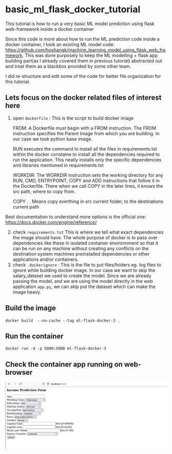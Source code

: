 # basic_ml_flask_docker_tutorial

This tutorial is how to run a very basic ML model prediction using flask web-framework inside a docker container


Since this code is more about how to run the ML prediction code inside a docker container, I took an existing ML model code: https://github.com/hoshangk/machine_learning_model_using_flask_web_framework. This was done purposely to keep the ML modelling + flask app building part(as I already covered them in previous tutorial) abstracted out and treat them as a blackbox provided by some other team.

I did re-structure and edit some of the code for better file organization for this tutorial.

## Lets focus on the docker related files of interest here

1. open ```dockerfile``` : This is the script to build docker image

    FROM: A Dockerfile must begin with a FROM instruction. The FROM instruction specifies the Parent Image from which you are building. In our case we took python base image. 
    
    RUN executes the command to install all the files in requirements.txt within the docker constaine to install all the dependencies required to run the application. This neatly installs only the specific dependencies and libraries mentioned in requirements.txt 

    WORKDIR: The WORKDIR instruction sets the working directory for any RUN, CMD, ENTRYPOINT, COPY and ADD instructions that follow it in the Dockerfile. 
    There when we call COPY in the later lines, it knows the src path, where to copy from. 

    COPY . .  Means copy everthing in src current folder, to the destinations current path

Best documentation to understand more options is the official one: https://docs.docker.com/engine/reference/

2. check ```requirements.txt``` This is where we tell what exact dependencies the image should have. The whole purpose of docker is to pass over dependencies like these in isolated container environnment so that it can be run on any machine without creating any conflicts on the destination system machines preinstalled dependencies or other applications and/or containers.
3. check ```.dockerignore``` : This is the file to put files/folders eg. log files to ignore while building docker image. In our case we want to skip the salary_dataset we used to create the model. Since we are already passing the model, and we are using the model directly in the web application ```app.py```, we can skip put the dataset which can make the image heavy.

## Build the image
```
docker build  --no-cache --tag ml-flask-docker-3 .
```

## Run the container
```
docker run -d -p 5000:5000 ml-flask-docker-3
```

## Check the container app running on web-browser

![Alt text](snippets/app.png)
